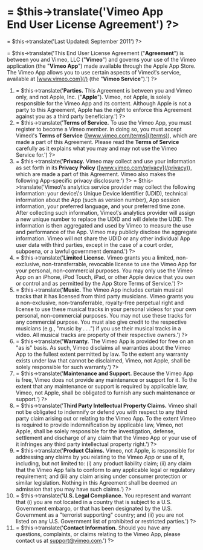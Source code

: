 = $this->translate('Vimeo App  
End User License Agreement') ?>
===============================================================

= $this->translate('Last Updated: September 2011') ?>

= $this->translate('This End User License Agreement ("**Agreement**") is between you and Vimeo, LLC ("**Vimeo**") and governs your use of the Vimeo application (the "**Vimeo App**") made available through the Apple App Store. The Vimeo App allows you to use certain aspects of Vimeo\\'s service, available at [www.vimeo.com](/) (the "**Vimeo Service**").') ?>

1. = $this->translate('**Parties.** This Agreement is between you and Vimeo only, and not Apple, Inc. ("**Apple**"). Vimeo, not Apple, is solely responsible for the Vimeo App and its content. Although Apple is not a party to this Agreement, Apple has the right to enforce this Agreement against you as a third party beneficiary.') ?>
2. = $this->translate('**Terms of Service.** To use the Vimeo App, you must register to become a Vimeo member. In doing so, you must accept Vimeo\\'s **Terms of Service** ([www.vimeo.com/terms](/terms)), which are made a part of this Agreement. Please read the **Terms of Service** carefully as it explains what you may and may not use the Vimeo Service for.') ?>
3. = $this->translate('**Privacy.** Vimeo may collect and use your information as set forth in its **Privacy Policy** ([www.vimeo.com/privacy](/privacy)), which are made a part of this Agreement. Vimeo also makes the following App-specific privacy disclosure:') ?> = $this->translate('Vimeo\\'s analytics service provider may collect the following information: your device\\'s Unique Device Identifier (UDID), technical information about the App (such as version number), App session information, your preferred language, and your preferred time zone. After collecting such information, Vimeo\\'s analytics provider will assign a new unique number to replace the UDID and will delete the UDID. The information is then aggregated and used by Vimeo to measure the use and performance of the App. Vimeo may publicly disclose the aggregate information. Vimeo will not share the UDID or any other individual App user data with third parties, except in the case of a court order, subpoena, or a lawful government demand.') ?>
4. = $this->translate('**Limited License.** Vimeo grants you a limited, non-exclusive, non-transferrable, revocable license to use the Vimeo App for your personal, non-commercial purposes. You may only use the Vimeo App on an iPhone, iPod Touch, iPad, or other Apple device that you own or control and as permitted by the App Store Terms of Service.') ?>
5. = $this->translate('**Music.** The Vimeo App includes certain musical tracks that it has licensed from third party musicians. Vimeo grants you a non-exclusive, non-transferrable, royalty-free perpetual right and license to use these musical tracks in your personal videos for your own personal, non-commercial purposes. You may not use these tracks for any commercial purpose. You must also give credit to the respective musicians (e.g., "music by . . .") if you use their musical tracks in a video. All musical tracks are property of their respective owners.') ?>
6. = $this->translate('**Warranty.** The Vimeo App is provided for free on an "as is" basis. As such, Vimeo disclaims all warranties about the Vimeo App to the fullest extent permitted by law. To the extent any warranty exists under law that cannot be disclaimed, Vimeo, not Apple, shall be solely responsible for such warranty.') ?>
7. = $this->translate('**Maintenance and Support.** Because the Vimeo App is free, Vimeo does not provide any maintenance or support for it. To the extent that any maintenance or support is required by applicable law, Vimeo, not Apple, shall be obligated to furnish any such maintenance or support.') ?>
8. = $this->translate('**Third Party Intellectual Property Claims.** Vimeo shall not be obligated to indemnify or defend you with respect to any third party claim arising out or relating to the Vimeo App. To the extent Vimeo is required to provide indemnification by applicable law, Vimeo, not Apple, shall be solely responsible for the investigation, defense, settlement and discharge of any claim that the Vimeo App or your use of it infringes any third party intellectual property right.') ?>
9. = $this->translate('**Product Claims.** Vimeo, not Apple, is responsible for addressing any claims by you relating to the Vimeo App or use of it, including, but not limited to: (i) any product liability claim; (ii) any claim that the Vimeo App fails to conform to any applicable legal or regulatory requirement; and (iii) any claim arising under consumer protection or similar legislation. Nothing in this Agreement shall be deemed an admission that you may have such claims.') ?>
10. = $this->translate('**U.S. Legal Compliance.** You represent and warrant that (i) you are not located in a country that is subject to a U.S. Government embargo, or that has been designated by the U.S. Government as a "terrorist supporting" country; and (ii) you are not listed on any U.S. Government list of prohibited or restricted parties.') ?>
11. = $this->translate('**Contact Information.** Should you have any questions, complaints, or claims relating to the Vimeo App, please contact us at [support@vimeo.com](mailto:support@vimeo.com).') ?>